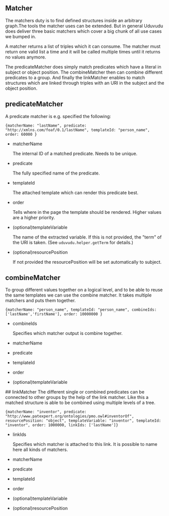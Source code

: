 Matcher
-------
The matchers duty is to find defined structures inside an arbitrary graph.The tools the matcher uses can be extended. But in general Uduvudu does deliver three basic matchers which cover a big chunk of all use cases we bumped in.

A matcher returns a list of triples which it can consume. The matcher must return one valid list a time and it will be called multiple times until it returns no values anymore.

The predicateMatcher does simply match predicates which have a literal in subject or object position. The combineMatcher then can combine different predicates to a group. And finally the linkMatcher enables to match structures which are linked through triples with an URI in the subject and the object position.

## predicateMatcher
A predicate matcher is e.g. specified the following:

`{matcherName: "lastName", predicate: "http://xmlns.com/foaf/0.1/lastName", templateId: "person_name", order: 60000 }`

  * matcherName
  
    The internal ID of a matched predicate. Needs to be unique.
  * predicate
  
    The fully specified name of the predicate.
  * templateId
  
    The attached template which can render this predicate best.
  * order
  
    Tells where in the page the template should be rendered. Higher values are a higher priority.
  * (optional)templateVariable
  
    The name of the extracted variable. If this is not provided, the "term" of the URI is taken. (See `uduvudu.helper.getTerm` for details.)
  * (optional)resourcePosition
   
    If not provided the resourcePosition will be set automatically to subject.

## combineMatcher
To group different values together on a logical level, and to be able to reuse the same templates we can use the combine matcher. It takes multiple matchers and puts them together.

`{matcherName: "person_name", templateId: "person_name", combineIds: ['lastName','firstName'], order: 10000000 }`
  * combineIds
  
    Specifies which matcher output is combine together.
  * matcherName
  * predicate
  * templateId
  * order
  * (optional)templateVariable

## linkMatcher
The different single or combined predicates can be connected to other groups by the help of the link matcher. Like this a matched structure is able to be combined using multiple levels of a tree. 

`{matcherName: "inventor", predicate: "http://www.patexpert.org/ontologies/pmo.owl#inventorOf", resourcePosition: "object", templateVariable: "inventor", templateId: "inventor", order: 1000000, linkIds: ['lastName']}`
  * linkIds
  
    Specifies which matcher is attached to this link. It is possible to name here all kinds of matchers.
  * matcherName
  * predicate
  * templateId
  * order
  * (optional)templateVariable
  * (optional)resourcePosition
